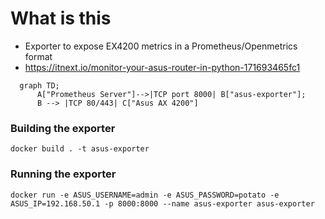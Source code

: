 # What is this
- Exporter to expose EX4200 metrics in a Prometheus/Openmetrics format
- https://itnext.io/monitor-your-asus-router-in-python-171693465fc1

```mermaid
  graph TD;
      A["Prometheus Server"]-->|TCP port 8000| B["asus-exporter"];
      B --> |TCP 80/443| C["Asus AX 4200"]
```

### Building the exporter
```
docker build . -t asus-exporter
```

### Running the exporter
```
docker run -e ASUS_USERNAME=admin -e ASUS_PASSWORD=potato -e ASUS_IP=192.168.50.1 -p 8000:8000 --name asus-exporter asus-exporter
```